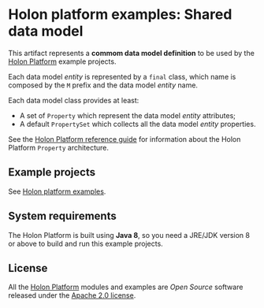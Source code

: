 # Holon platform examples: Shared data model

This artifact represents a __commom data model definition__ to be used by the [Holon Platform](https://holon-platform.com) example projects.

Each data model _entity_ is represented by a `final` class, which name is composed by the `M` prefix and the data model _entity_ name.

Each data model class provides at least:

* A set of `Property` which represent the data model _entity_ attributes;
* A default `PropertySet` which collects all the data model _entity_ properties.

See the [Holon Platform reference guide](https://holon-platform.com/docs/current/reference/holon-core.html#Property) for information about the Holon Platform `Property` architecture.

## Example projects

See [Holon platform examples](https://github.com/holon-platform/holon-examples).

## System requirements

The Holon Platform is built using __Java 8__, so you need a JRE/JDK version 8 or above to build and run this example projects.

## License

All the [Holon Platform](https://holon-platform.com) modules and examples are _Open Source_ software released under the [Apache 2.0 license](LICENSE.md).
